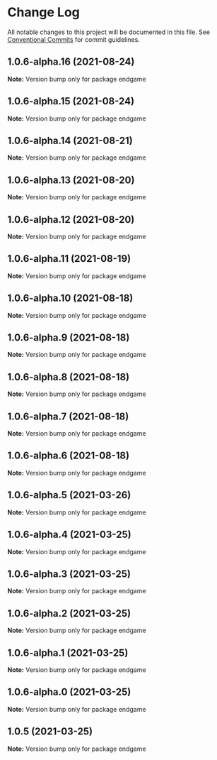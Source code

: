 # Change Log

All notable changes to this project will be documented in this file.
See [Conventional Commits](https://conventionalcommits.org) for commit guidelines.

## 1.0.6-alpha.16 (2021-08-24)

**Note:** Version bump only for package endgame





## 1.0.6-alpha.15 (2021-08-24)

**Note:** Version bump only for package endgame





## 1.0.6-alpha.14 (2021-08-21)

**Note:** Version bump only for package endgame





## 1.0.6-alpha.13 (2021-08-20)

**Note:** Version bump only for package endgame





## 1.0.6-alpha.12 (2021-08-20)

**Note:** Version bump only for package endgame





## 1.0.6-alpha.11 (2021-08-19)

**Note:** Version bump only for package endgame





## 1.0.6-alpha.10 (2021-08-18)

**Note:** Version bump only for package endgame





## 1.0.6-alpha.9 (2021-08-18)

**Note:** Version bump only for package endgame





## 1.0.6-alpha.8 (2021-08-18)

**Note:** Version bump only for package endgame





## 1.0.6-alpha.7 (2021-08-18)

**Note:** Version bump only for package endgame





## 1.0.6-alpha.6 (2021-08-18)

**Note:** Version bump only for package endgame





## 1.0.6-alpha.5 (2021-03-26)

**Note:** Version bump only for package endgame





## 1.0.6-alpha.4 (2021-03-25)

**Note:** Version bump only for package endgame





## 1.0.6-alpha.3 (2021-03-25)

**Note:** Version bump only for package endgame





## 1.0.6-alpha.2 (2021-03-25)

**Note:** Version bump only for package endgame





## 1.0.6-alpha.1 (2021-03-25)

**Note:** Version bump only for package endgame





## 1.0.6-alpha.0 (2021-03-25)

**Note:** Version bump only for package endgame





## 1.0.5 (2021-03-25)

**Note:** Version bump only for package endgame
